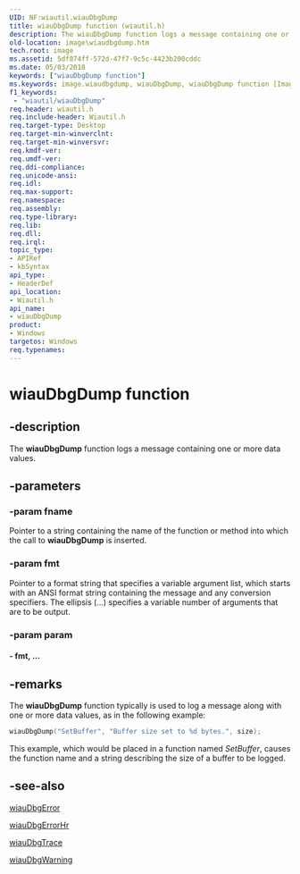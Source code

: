 ```yaml
---
UID: NF:wiautil.wiauDbgDump
title: wiauDbgDump function (wiautil.h)
description: The wiauDbgDump function logs a message containing one or more data values.
old-location: image\wiaudbgdump.htm
tech.root: image
ms.assetid: 5df074ff-572d-47f7-9c5c-4423b200cddc
ms.date: 05/03/2018
keywords: ["wiauDbgDump function"]
ms.keywords: image.wiaudbgdump, wiauDbgDump, wiauDbgDump function [Imaging Devices], wiauFncs_dbe56add-64ef-442d-9824-ed0b26aba9ac.xml, wiautil/wiauDbgDump
f1_keywords:
 - "wiautil/wiauDbgDump"
req.header: wiautil.h
req.include-header: Wiautil.h
req.target-type: Desktop
req.target-min-winverclnt: 
req.target-min-winversvr: 
req.kmdf-ver: 
req.umdf-ver: 
req.ddi-compliance: 
req.unicode-ansi: 
req.idl: 
req.max-support: 
req.namespace: 
req.assembly: 
req.type-library: 
req.lib: 
req.dll: 
req.irql: 
topic_type:
- APIRef
- kbSyntax
api_type:
- HeaderDef
api_location:
- Wiautil.h
api_name:
- wiauDbgDump
product:
- Windows
targetos: Windows
req.typenames: 
---
```


# wiauDbgDump function

## -description

The **wiauDbgDump** function logs a message containing one or more data values.

## -parameters

### -param fname

Pointer to a string containing the name of the function or method into which the call to **wiauDbgDump** is inserted.

### -param fmt

Pointer to a format string that specifies a variable argument list, which starts with an ANSI format string containing the message and any conversion specifiers. The ellipsis (...) specifies a variable number of arguments that are to be output.

### -param param

#### - fmt, ...

## -remarks

The **wiauDbgDump** function typically is used to log a message along with one or more data values, as in the following example:

```cpp
wiauDbgDump("SetBuffer", "Buffer size set to %d bytes.", size);
```

This example, which would be placed in a function named *SetBuffer*, causes the function name and a string describing the size of a buffer to be logged.

## -see-also

[wiauDbgError](https://docs.microsoft.com/windows-hardware/drivers/ddi/wiautil/nf-wiautil-wiaudbgerror)

[wiauDbgErrorHr](https://docs.microsoft.com/windows-hardware/drivers/ddi/wiautil/nf-wiautil-wiaudbgerrorhr)

[wiauDbgTrace](https://docs.microsoft.com/windows-hardware/drivers/ddi/wiautil/nf-wiautil-wiaudbgtrace)

[wiauDbgWarning](https://docs.microsoft.com/windows-hardware/drivers/ddi/wiautil/nf-wiautil-wiaudbgwarning)
